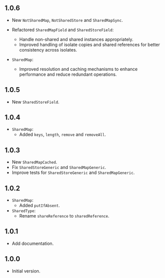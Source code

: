 ## 1.0.6

- New `NotSharedMap`, `NotSharedStore` and `SharedMapSync`.

- Refactored `SharedMapField` and `SharedStoreField`:
  - Handle non-shared and shared instances appropriately.
  - Improved handling of isolate copies and shared references for better consistency across isolates.
 
- `SharedMap`:
  - Improved resolution and caching mechanisms to enhance performance and reduce redundant operations.

## 1.0.5

- New `SharedStoreField`.

## 1.0.4

- `SharedMap`:
  - Added `keys`, `length`, `remove` and `removeAll`.

## 1.0.3

- New `SharedMapCached`.
- Fix `SharedStoreGeneric` and `SharedMapGeneric`.
- Improve tests for `SharedStoreGeneric` and `SharedMapGeneric`.

## 1.0.2

- `SharedMap`:
  - Added `putIfAbsent`.
- `SharedType`:
  - Rename `shareReference` to `sharedReference`.

## 1.0.1

- Add documentation.

## 1.0.0

- Initial version.
